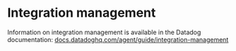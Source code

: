 # Integration management

Information on integration management is available in the Datadog documentation:
[docs.datadoghq.com/agent/guide/integration-management][1]

[1]: https://docs.datadoghq.com/agent/guide/integration-management
